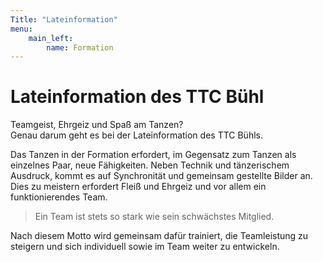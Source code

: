 ```yaml
---
Title: "Lateinformation"
menu:
    main_left:
        name: Formation
---
```

# Lateinformation des TTC Bühl

Teamgeist, Ehrgeiz und Spaß am Tanzen?  
Genau darum geht es bei der Lateinformation des TTC Bühls. 

Das Tanzen in der Formation erfordert, im Gegensatz zum Tanzen als einzelnes Paar, neue Fähigkeiten. Neben Technik und tänzerischem Ausdruck, kommt es auf Synchronität und gemeinsam gestellte Bilder an. Dies zu meistern erfordert Fleiß und Ehrgeiz und vor allem ein funktionierendes Team.

> Ein Team ist stets so stark wie sein schwächstes Mitglied.

Nach diesem Motto wird gemeinsam dafür trainiert, die Teamleistung zu steigern und sich individuell sowie im Team weiter zu entwickeln.
